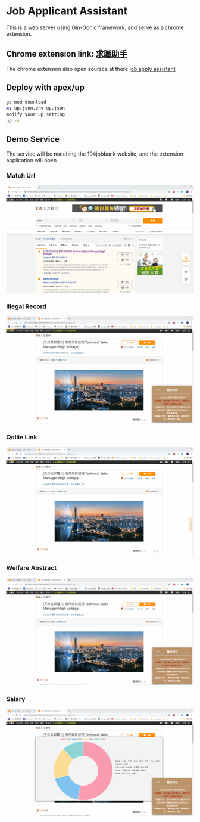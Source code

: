Job Applicant Assistant
========================
This is a web server using Gin-Gonic framework, and serve as a chrome extension.

Chrome extension link: <a href="https://tinyurl.com/y4j54rpl">求職助手</a>
------------------------

The chrome extension also open soursce at there <a href="https://github.com/CaiYueTing/job-apply-assistant">job apply assistant</a>

Deploy with <a herf="https://github.com/apex/up">apex/up</a>
------------------------
```bash
go mod download
mv up.json.env up.json
modify your up setting
up -v
```

Demo Service
---------------------------
The service will be matching the 104jobbank website, and the extension application will open.

<h3>Match Url<br>

![alt text](https://github.com/CaiYueTing/Job_Applicant_Assistant/blob/master/demo/match_url.gif)

<h3>Illegal Record<br>

![alt text](https://github.com/CaiYueTing/Job_Applicant_Assistant/blob/master/demo/illegalrecord.gif)

<h3>Qollie Link<br>

![alt text](https://github.com/CaiYueTing/Job_Applicant_Assistant/blob/master/demo/qollie.gif)

<h3>Welfare Abstract<br>

![alt text](https://github.com/CaiYueTing/Job_Applicant_Assistant/blob/master/demo/welfare.gif)

<h3>Salary<br>

![alt text](https://github.com/CaiYueTing/Job_Applicant_Assistant/blob/master/demo/salary.gif)